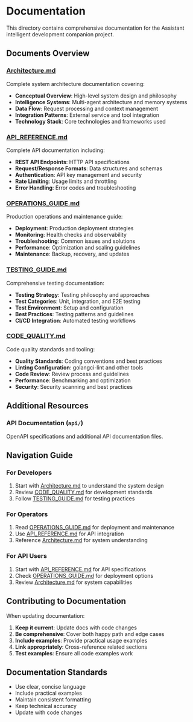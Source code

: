 # Documentation

This directory contains comprehensive documentation for the Assistant intelligent development companion project.

## Documents Overview

### [Architecture.md](./Architecture.md)
Complete system architecture documentation covering:
- **Conceptual Overview**: High-level system design and philosophy
- **Intelligence Systems**: Multi-agent architecture and memory systems
- **Data Flow**: Request processing and context management
- **Integration Patterns**: External service and tool integration
- **Technology Stack**: Core technologies and frameworks used

### [API_REFERENCE.md](./API_REFERENCE.md)
Complete API documentation including:
- **REST API Endpoints**: HTTP API specifications
- **Request/Response Formats**: Data structures and schemas
- **Authentication**: API key management and security
- **Rate Limiting**: Usage limits and throttling
- **Error Handling**: Error codes and troubleshooting

### [OPERATIONS_GUIDE.md](./OPERATIONS_GUIDE.md)
Production operations and maintenance guide:
- **Deployment**: Production deployment strategies
- **Monitoring**: Health checks and observability
- **Troubleshooting**: Common issues and solutions
- **Performance**: Optimization and scaling guidelines
- **Maintenance**: Backup, recovery, and updates

### [TESTING_GUIDE.md](./TESTING_GUIDE.md)
Comprehensive testing documentation:
- **Testing Strategy**: Testing philosophy and approaches
- **Test Categories**: Unit, integration, and E2E testing
- **Test Environment**: Setup and configuration
- **Best Practices**: Testing patterns and guidelines
- **CI/CD Integration**: Automated testing workflows

### [CODE_QUALITY.md](./CODE_QUALITY.md)
Code quality standards and tooling:
- **Quality Standards**: Coding conventions and best practices
- **Linting Configuration**: golangci-lint and other tools
- **Code Review**: Review process and guidelines
- **Performance**: Benchmarking and optimization
- **Security**: Security scanning and best practices

## Additional Resources

### API Documentation (`api/`)
OpenAPI specifications and additional API documentation files.

## Navigation Guide

### For Developers
1. Start with [Architecture.md](./Architecture.md) to understand the system design
2. Review [CODE_QUALITY.md](./CODE_QUALITY.md) for development standards
3. Follow [TESTING_GUIDE.md](./TESTING_GUIDE.md) for testing practices

### For Operators
1. Read [OPERATIONS_GUIDE.md](./OPERATIONS_GUIDE.md) for deployment and maintenance
2. Use [API_REFERENCE.md](./API_REFERENCE.md) for API integration
3. Reference [Architecture.md](./Architecture.md) for system understanding

### For API Users
1. Start with [API_REFERENCE.md](./API_REFERENCE.md) for API specifications
2. Check [OPERATIONS_GUIDE.md](./OPERATIONS_GUIDE.md) for deployment options
3. Review [Architecture.md](./Architecture.md) for system capabilities

## Contributing to Documentation

When updating documentation:
1. **Keep it current**: Update docs with code changes
2. **Be comprehensive**: Cover both happy path and edge cases
3. **Include examples**: Provide practical usage examples
4. **Link appropriately**: Cross-reference related sections
5. **Test examples**: Ensure all code examples work

## Documentation Standards

- Use clear, concise language
- Include practical examples
- Maintain consistent formatting
- Keep technical accuracy
- Update with code changes